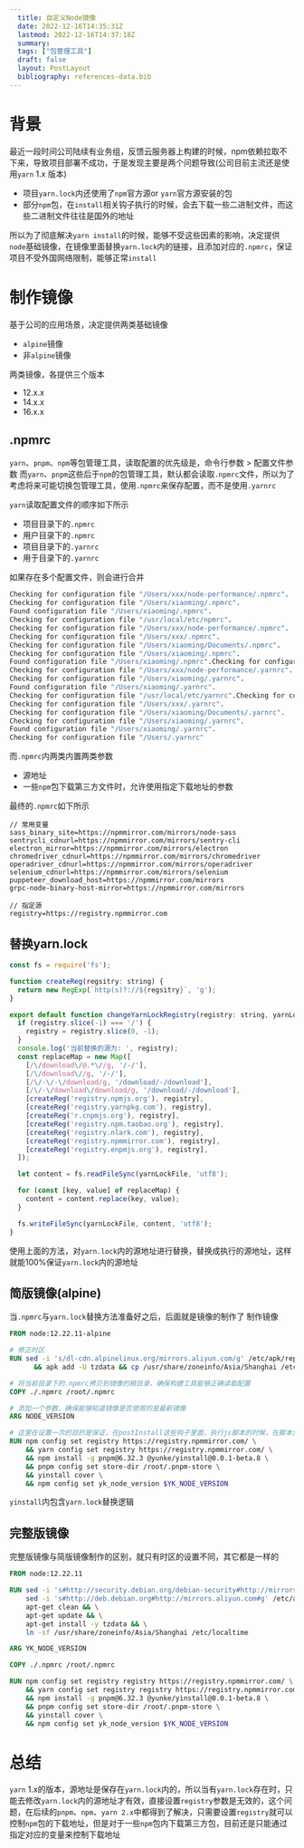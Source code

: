```yaml
---
  title: 自定义Node镜像
  date: 2022-12-16T14:35:31Z
  lastmod: 2022-12-16T14:37:18Z
  summary: 
  tags: ["包管理工具"]
  draft: false
  layout: PostLayout
  bibliography: references-data.bib
---
```


<a name="fHow6"></a>
# 背景
最近一段时间公司陆续有业务组，反馈云服务器上构建的时候，npm依赖拉取不下来，导致项目部署不成功，于是发现主要是两个问题导致(公司目前主流还是使用`yarn` 1.x 版本)

- 项目`yarn.lock`内还使用了`npm`官方源or `yarn`官方源安装的包
- 部分`npm`包，在`install`相关钩子执行的时候，会去下载一些二进制文件，而这些二进制文件往往是国外的地址

所以为了彻底解决`yarn install`的时候，能够不受这些因素的影响，决定提供`node`基础镜像，在镜像里面替换`yarn.lock`内的链接，且添加对应的`.npmrc`，保证项目不受外国网络限制，能够正常`install`
<a name="H5Jee"></a>
# 制作镜像
基于公司的应用场景，决定提供两类基础镜像

- `alpine`镜像
- 非`alpine`镜像

两类镜像，各提供三个版本

- 12.x.x
- 14.x.x
- 16.x.x
<a name="UdvMU"></a>
## .npmrc
`yarn`、`pnpm`、`npm`等包管理工具，读取配置的优先级是，命令行参数 > 配置文件参数
而`yarn`、`pnpm`这些后于`npm`的包管理工具，默认都会读取`.npmrc`文件，所以为了考虑将来可能切换包管理工具，使用`.npmrc`来保存配置，而不是使用`.yarnrc`

`yarn`读取配置文件的顺序如下所示

- 项目目录下的`.npmrc`
- 用户目录下的`.npmrc`
- 项目目录下的`.yarnrc`
- 用于目录下的`.yarnrc`

如果存在多个配置文件，则会进行合并
```bash
Checking for configuration file "/Users/xxx/node-performance/.npmrc".
Checking for configuration file "/Users/xiaoming/.npmrc".
Found configuration file "/Users/xiaoming/.npmrc".
Checking for configuration file "/usr/local/etc/npmrc".
Checking for configuration file "/Users/xxx/node-performance/.npmrc".
Checking for configuration file "/Users/xxx/.npmrc".
Checking for configuration file "/Users/xiaoming/Documents/.npmrc".
Checking for configuration file "/Users/xiaoming/.npmrc".
Found configuration file "/Users/xiaoming/.npmrc".Checking for configuration file "/Users/.npmrc".
Checking for configuration file "/Users/xxx/node-performance/.yarnrc".
Checking for configuration file "/Users/xiaoming/.yarnrc".
Found configuration file "/Users/xiaoming/.yarnrc".
Checking for configuration file "/usr/local/etc/yarnrc".Checking for configuration file "/Users/xxx/node-performance/.yarnrc".
Checking for configuration file "/Users/xxx/.yarnrc".
Checking for configuration file "/Users/xiaoming/Documents/.yarnrc".
Checking for configuration file "/Users/xiaoming/.yarnrc".
Found configuration file "/Users/xiaoming/.yarnrc".
Checking for configuration file "/Users/.yarnrc"
```

而`.npmrc`内两类内置两类参数

- 源地址
- 一些`npm`包下载第三方文件时，允许使用指定下载地址的参数

最终的`.npmrc`如下所示
```
// 常用变量
sass_binary_site=https://npmmirror.com/mirrors/node-sass
sentrycli_cdnurl=https://npmmirror.com/mirrors/sentry-cli
electron_mirror=https://npmmirror.com/mirrors/electron
chromedriver_cdnurl=https://npmmirror.com/mirrors/chromedriver
operadriver_cdnurl=https://npmmirror.com/mirrors/operadriver
selenium_cdnurl=https://npmmirror.com/mirrors/selenium
puppeteer_download_host=https://npmmirror.com/mirrors
grpc-node-binary-host-mirror=https://npmmirror.com/mirrors

// 指定源
registry=https://registry.npmmirror.com
```
<a name="jfssT"></a>
## 替换yarn.lock
```javascript
const fs = require('fs');

function createReg(regsitry: string) {
  return new RegExp(`http(s)?://${regsitry}`, 'g');
}

export default function changeYarnLockRegistry(registry: string, yarnLockFile: string) {
  if (registry.slice(-1) === '/') {
    registry = registry.slice(0, -1);
  }
  console.log('当前替换的源为: ', registry);
  const replaceMap = new Map([
    [/\/download\/@.*\//g, '/-/'],
    [/\/download\//g, '/-/'],
    [/\/-\/-\/download/g, '/download/-/download'],
    [/\/-\/download\/download/g, '/download/-/download'],
    [createReg('registry.npmjs.org'), registry],
    [createReg('registry.yarnpkg.com'), registry],
    [createReg('r.cnpmjs.org'), registry],
    [createReg('registry.npm.taobao.org'), registry],
    [createReg('registry.nlark.com'), registry],
    [createReg('registry.npmmirror.com'), registry],
    [createReg('registry.enpmjs.org'), registry],
  ]);

  let content = fs.readFileSync(yarnLockFile, 'utf8');

  for (const [key, value] of replaceMap) {
    content = content.replace(key, value);
  }

  fs.writeFileSync(yarnLockFile, content, 'utf8');
}
```

使用上面的方法，对`yarn.lock`内的源地址进行替换，替换成执行的源地址，这样就能100%保证`yarn.lock`内的源地址
<a name="NeASz"></a>
## 简版镜像(alpine)
当`.npmrc`与`yarn.lock`替换方法准备好之后，后面就是镜像的制作了
制作镜像
```dockerfile
FROM node:12.22.11-alpine

# 修正时区
RUN sed -i 's/dl-cdn.alpinelinux.org/mirrors.aliyun.com/g' /etc/apk/repositories && apk update \
	  && apk add -U tzdata && cp /usr/share/zoneinfo/Asia/Shanghai /etc/localtime

# 将当前目录下的.npmrc拷贝到镜像的根目录，确保构建工具能够正确读取配置
COPY ./.npmrc /root/.npmrc

# 添加一个参数，确保能够知道镜像是否使用的是最新镜像
ARG NODE_VERSION

# 这里在设置一次的目的是保证，在postInstall这些钩子里面，执行js脚本的时候，在脚本里面通过npm install包的时候，能够使用指定的源，而不是yarn官方源去下载
RUN npm config set registry https://registry.npmmirror.com/ \
    && yarn config set registry https://registry.npmmirror.com/ \
    && npm install -g pnpm@6.32.3 @yunke/yinstall@0.0.1-beta.8 \
    && pnpm config set store-dir /root/.pnpm-store \
    && yinstall cover \
    && npm config set yk_node_version $YK_NODE_VERSION
```

`yinstall`内包含`yarn.lock`替换逻辑
<a name="yyUoW"></a>
## 完整版镜像
完整版镜像与简版镜像制作的区别，就只有时区的设置不同，其它都是一样的
```dockerfile
FROM node:12.22.11

RUN sed -i 's#http://security.debian.org/debian-security#http://mirrors.aliyun.com/debian-security#g' /etc/apt/sources.list && \
    sed -i 's#http://deb.debian.org#http://mirrors.aliyun.com#g' /etc/apt/sources.list && \
    apt-get clean && \
    apt-get update && \
    apt-get install -y tzdata && \
    ln -sf /usr/share/zoneinfo/Asia/Shanghai /etc/localtime

ARG YK_NODE_VERSION

COPY ./.npmrc /root/.npmrc

RUN npm config set registry registry https://registry.npmmirror.com/ \
    && yarn config set registry registry https://registry.npmmirror.com/ \
    && npm install -g pnpm@6.32.3 @yunke/yinstall@0.0.1-beta.8 \
    && pnpm config set store-dir /root/.pnpm-store \
    && yinstall cover \
    && npm config set yk_node_version $YK_NODE_VERSION
```
<a name="oKwTg"></a>
# 总结
`yarn` 1.x的版本，源地址是保存在`yarn.lock`内的，所以当有`yarn.lock`存在时，只能去修改`yarn.lock`内的源地址才有效，直接设置`registry`参数是无效的，这个问题，在后续的`pnpm`、`npm`、`yarn 2.x`中都得到了解决，只需要设置`registry`就可以控制`npm`包的下载地址，但是对于一些`npm`包内下载第三方包，目前还是只能通过指定对应的变量来控制下载地址

